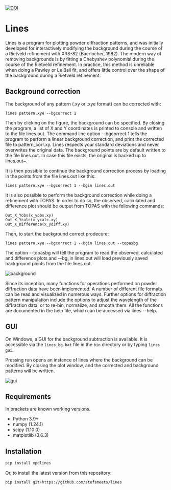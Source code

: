 [![DOI](https://zenodo.org/badge/DOI/10.5281/zenodo.4715880.svg)](https://doi.org/10.5281/zenodo.4715880)

# Lines

Lines is a program for plotting powder diffraction patterns, and was initially developed for interactively modifying the background during the course of a Rietveld refinement with XRS-82 (Baerlocher, 1982). The modern way of removing backgrounds is by fitting a Chebyshev polynomial during the course of the Rietveld refinement. In practice, this method is unreliable when doing a Pawley or Le Bail fit, and offers little control over the shape of the background during a Rietveld refinement. 

## Background correction

The background of any pattern (.xy or .xye format) can be corrected with:

    lines pattern.xye --bgcorrect 1

Then by clicking on the figure, the background can be specified. By closing the program, a list of X and Y coordinates is printed to console and written to the file lines.out. The command line option --bgcorrect 1 tells the program to perform a linear background correction, and print the corrected file to pattern_corr.xy. Lines respects your standard deviations and never overwrites the original data. The background points are by default written to the file lines.out. In case this file exists, the original is backed up to lines.out~.

It is then possible to continue the background correction process by loading in the points from the file lines.out  like this:

	lines pattern.xye --bgcorrect 1 --bgin lines.out

It is also possible to perform the background correction while doing a refinement with TOPAS. In order to do so, the observed, calculated and difference plot should be output from TOPAS with the following commands:

    Out_X_Yobs(x_yobs.xy)
    Out_X_Ycalc(x_ycalc.xy)
    Out_X_Difference(x_ydiff.xy)

Then, to start the background correct prodecure:

    lines pattern.xye --bgcorrect 1 --bgin lines.out --topasbg

The option --topasbg will tell the program to read the observed, calculated and difference plots and --bg_in lines.out will load previously saved background points from the file lines.out.

![background](https://cloud.githubusercontent.com/assets/873520/14958064/02be1a30-1089-11e6-8f2d-61b458e4cc0d.png)

Since its inception, many functions for operations performed on powder diffraction data have been implemented. A number of different file formats can be read and visualized in numerous ways. Further options for diffraction pattern manipulation include the options to adjust the wavelength of the diffraction data, or to re-bin, normalize, and smooth them. All the functions are documented in the help file, which can be accessed via lines --help.

## GUI

On Windows, a GUI for the background subtraction is available. It is accessible via the `lines_bg.bat` file  in the `bin` directory or by typing `lines gui`.

Pressing run opens an instance of lines where the background can be modified. By closing the plot window, and the corrected and background patterns will be written.

![gui](https://cloud.githubusercontent.com/assets/873520/14958063/029e912e-1089-11e6-9ffc-976ddbf1f992.png)

## Requirements

In brackets are known working versions.

- Python 3.9+
- numpy (1.24.1)
- scipy (1.10.0)
- matplotlib (3.6.3)

## Installation

```bash
pip install xpdlines
```

Or, to install the latest version from this repository:


```bash
pip install git+https://github.com/stefsmeets/lines
```